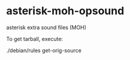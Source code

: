 asterisk-moh-opsound
====================

asterisk extra sound files (MOH)


To get tarball, execute:

 ./debian/rules get-orig-source
